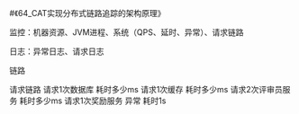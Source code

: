 #《64_CAT实现分布式链路追踪的架构原理》

监控：机器资源、JVM进程、系统（QPS、延时、异常）、请求链路

日志：异常日志、请求日志

链路

请求链路
请求1次数据库	耗时多少ms
请求1次缓存	耗时多少ms
请求2次评审员服务 耗时多少ms
请求1次奖励服务	异常	耗时1s



